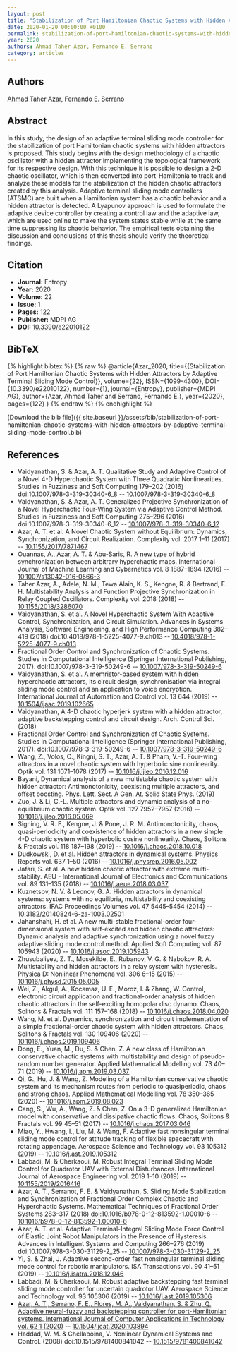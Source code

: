 ```yaml
---
layout: post
title: "Stabilization of Port Hamiltonian Chaotic Systems with Hidden Attractors by Adaptive Terminal Sliding Mode Control"
date: 2020-01-20 00:00:00 +0100
permalink: stabilization-of-port-hamiltonian-chaotic-systems-with-hidden-attractors-by-adaptive-terminal-sliding-mode-control
year: 2020
authors: Ahmad Taher Azar, Fernando E. Serrano
category: articles
---
```

 
## Authors
[Ahmad Taher Azar](authors/ahmad-taher-azar), [Fernando E. Serrano](authors/fernando-e-serrano)
 
## Abstract
In this study, the design of an adaptive terminal sliding mode controller for the stabilization of port Hamiltonian chaotic systems with hidden attractors is proposed. This study begins with the design methodology of a chaotic oscillator with a hidden attractor implementing the topological framework for its respective design. With this technique it is possible to design a 2-D chaotic oscillator, which is then converted into port-Hamiltonia to track and analyze these models for the stabilization of the hidden chaotic attractors created by this analysis. Adaptive terminal sliding mode controllers (ATSMC) are built when a Hamiltonian system has a chaotic behavior and a hidden attractor is detected. A Lyapunov approach is used to formulate the adaptive device controller by creating a control law and the adaptive law, which are used online to make the system states stable while at the same time suppressing its chaotic behavior. The empirical tests obtaining the discussion and conclusions of this thesis should verify the theoretical findings.
 
## Citation
- **Journal:** Entropy
- **Year:** 2020
- **Volume:** 22
- **Issue:** 1
- **Pages:** 122
- **Publisher:** MDPI AG
- **DOI:** [10.3390/e22010122](https://doi.org/10.3390/e22010122)
 
## BibTeX
{% highlight bibtex %}
{% raw %}
@article{Azar_2020,
  title={{Stabilization of Port Hamiltonian Chaotic Systems with Hidden Attractors by Adaptive Terminal Sliding Mode Control}},
  volume={22},
  ISSN={1099-4300},
  DOI={10.3390/e22010122},
  number={1},
  journal={Entropy},
  publisher={MDPI AG},
  author={Azar, Ahmad Taher and Serrano, Fernando E.},
  year={2020},
  pages={122}
}
{% endraw %}
{% endhighlight %}
 
[Download the bib file]({{ site.baseurl }}/assets/bib/stabilization-of-port-hamiltonian-chaotic-systems-with-hidden-attractors-by-adaptive-terminal-sliding-mode-control.bib)
 
## References
- Vaidyanathan, S. & Azar, A. T. Qualitative Study and Adaptive Control of a Novel 4-D Hyperchaotic System with Three Quadratic Nonlinearities. Studies in Fuzziness and Soft Computing 179–202 (2016) doi:10.1007/978-3-319-30340-6_8 -- [10.1007/978-3-319-30340-6_8](https://doi.org/10.1007/978-3-319-30340-6_8)
- Vaidyanathan, S. & Azar, A. T. Generalized Projective Synchronization of a Novel Hyperchaotic Four-Wing System via Adaptive Control Method. Studies in Fuzziness and Soft Computing 275–296 (2016) doi:10.1007/978-3-319-30340-6_12 -- [10.1007/978-3-319-30340-6_12](https://doi.org/10.1007/978-3-319-30340-6_12)
- Azar, A. T. et al. A Novel Chaotic System without Equilibrium: Dynamics, Synchronization, and Circuit Realization. Complexity vol. 2017 1–11 (2017) -- [10.1155/2017/7871467](https://doi.org/10.1155/2017/7871467)
- Ouannas, A., Azar, A. T. & Abu-Saris, R. A new type of hybrid synchronization between arbitrary hyperchaotic maps. International Journal of Machine Learning and Cybernetics vol. 8 1887–1894 (2016) -- [10.1007/s13042-016-0566-3](https://doi.org/10.1007/s13042-016-0566-3)
- Taher Azar, A., Adele, N. M., Tewa Alain, K. S., Kengne, R. & Bertrand, F. H. Multistability Analysis and Function Projective Synchronization in Relay Coupled Oscillators. Complexity vol. 2018 (2018) -- [10.1155/2018/3286070](https://doi.org/10.1155/2018/3286070)
- Vaidyanathan, S. et al. A Novel Hyperchaotic System With Adaptive Control, Synchronization, and Circuit Simulation. Advances in Systems Analysis, Software Engineering, and High Performance Computing 382–419 (2018) doi:10.4018/978-1-5225-4077-9.ch013 -- [10.4018/978-1-5225-4077-9.ch013](https://doi.org/10.4018/978-1-5225-4077-9.ch013)
- Fractional Order Control and Synchronization of Chaotic Systems. Studies in Computational Intelligence (Springer International Publishing, 2017). doi:10.1007/978-3-319-50249-6 -- [10.1007/978-3-319-50249-6](https://doi.org/10.1007/978-3-319-50249-6)
- Vaidyanathan, S. et al. A memristor-based system with hidden hyperchaotic attractors, its circuit design, synchronisation via integral sliding mode control and an application to voice encryption. International Journal of Automation and Control vol. 13 644 (2019) -- [10.1504/ijaac.2019.102665](https://doi.org/10.1504/ijaac.2019.102665)
- Vaidyanathan, A 4-D chaotic hyperjerk system with a hidden attractor, adaptive backstepping control and circuit design. Arch. Control Sci. (2018)
- Fractional Order Control and Synchronization of Chaotic Systems. Studies in Computational Intelligence (Springer International Publishing, 2017). doi:10.1007/978-3-319-50249-6 -- [10.1007/978-3-319-50249-6](https://doi.org/10.1007/978-3-319-50249-6)
- Wang, Z., Volos, C., Kingni, S. T., Azar, A. T. & Pham, V.-T. Four-wing attractors in a novel chaotic system with hyperbolic sine nonlinearity. Optik vol. 131 1071–1078 (2017) -- [10.1016/j.ijleo.2016.12.016](https://doi.org/10.1016/j.ijleo.2016.12.016)
- Bayani, Dynamical analysis of a new multistable chaotic system with hidden attractor: Antimonotonicity, coexisting multiple attractors, and offset boosting. Phys. Lett. Sect. A Gen. At. Solid State Phys. (2019)
- Zuo, J. & Li, C.-L. Multiple attractors and dynamic analysis of a no-equilibrium chaotic system. Optik vol. 127 7952–7957 (2016) -- [10.1016/j.ijleo.2016.05.069](https://doi.org/10.1016/j.ijleo.2016.05.069)
- Signing, V. R. F., Kengne, J. & Pone, J. R. M. Antimonotonicity, chaos, quasi-periodicity and coexistence of hidden attractors in a new simple 4-D chaotic system with hyperbolic cosine nonlinearity. Chaos, Solitons &amp; Fractals vol. 118 187–198 (2019) -- [10.1016/j.chaos.2018.10.018](https://doi.org/10.1016/j.chaos.2018.10.018)
- Dudkowski, D. et al. Hidden attractors in dynamical systems. Physics Reports vol. 637 1–50 (2016) -- [10.1016/j.physrep.2016.05.002](https://doi.org/10.1016/j.physrep.2016.05.002)
- Jafari, S. et al. A new hidden chaotic attractor with extreme multi-stability. AEU - International Journal of Electronics and Communications vol. 89 131–135 (2018) -- [10.1016/j.aeue.2018.03.037](https://doi.org/10.1016/j.aeue.2018.03.037)
- Kuznetsov, N. V. & Leonov, G. A. Hidden attractors in dynamical systems: systems with no equilibria, multistability and coexisting attractors. IFAC Proceedings Volumes vol. 47 5445–5454 (2014) -- [10.3182/20140824-6-za-1003.02501](https://doi.org/10.3182/20140824-6-za-1003.02501)
- Jahanshahi, H. et al. A new multi-stable fractional-order four-dimensional system with self-excited and hidden chaotic attractors: Dynamic analysis and adaptive synchronization using a novel fuzzy adaptive sliding mode control method. Applied Soft Computing vol. 87 105943 (2020) -- [10.1016/j.asoc.2019.105943](https://doi.org/10.1016/j.asoc.2019.105943)
- Zhusubaliyev, Z. T., Mosekilde, E., Rubanov, V. G. & Nabokov, R. A. Multistability and hidden attractors in a relay system with hysteresis. Physica D: Nonlinear Phenomena vol. 306 6–15 (2015) -- [10.1016/j.physd.2015.05.005](https://doi.org/10.1016/j.physd.2015.05.005)
- Wei, Z., Akgul, A., Kocamaz, U. E., Moroz, I. & Zhang, W. Control, electronic circuit application and fractional-order analysis of hidden chaotic attractors in the self-exciting homopolar disc dynamo. Chaos, Solitons &amp; Fractals vol. 111 157–168 (2018) -- [10.1016/j.chaos.2018.04.020](https://doi.org/10.1016/j.chaos.2018.04.020)
- Wang, M. et al. Dynamics, synchronization and circuit implementation of a simple fractional-order chaotic system with hidden attractors. Chaos, Solitons &amp; Fractals vol. 130 109406 (2020) -- [10.1016/j.chaos.2019.109406](https://doi.org/10.1016/j.chaos.2019.109406)
- Dong, E., Yuan, M., Du, S. & Chen, Z. A new class of Hamiltonian conservative chaotic systems with multistability and design of pseudo-random number generator. Applied Mathematical Modelling vol. 73 40–71 (2019) -- [10.1016/j.apm.2019.03.037](https://doi.org/10.1016/j.apm.2019.03.037)
- Qi, G., Hu, J. & Wang, Z. Modeling of a Hamiltonian conservative chaotic system and its mechanism routes from periodic to quasiperiodic, chaos and strong chaos. Applied Mathematical Modelling vol. 78 350–365 (2020) -- [10.1016/j.apm.2019.08.023](https://doi.org/10.1016/j.apm.2019.08.023)
- Cang, S., Wu, A., Wang, Z. & Chen, Z. On a 3-D generalized Hamiltonian model with conservative and dissipative chaotic flows. Chaos, Solitons &amp; Fractals vol. 99 45–51 (2017) -- [10.1016/j.chaos.2017.03.046](https://doi.org/10.1016/j.chaos.2017.03.046)
- Miao, Y., Hwang, I., Liu, M. & Wang, F. Adaptive fast nonsingular terminal sliding mode control for attitude tracking of flexible spacecraft with rotating appendage. Aerospace Science and Technology vol. 93 105312 (2019) -- [10.1016/j.ast.2019.105312](https://doi.org/10.1016/j.ast.2019.105312)
- Labbadi, M. & Cherkaoui, M. Robust Integral Terminal Sliding Mode Control for Quadrotor UAV with External Disturbances. International Journal of Aerospace Engineering vol. 2019 1–10 (2019) -- [10.1155/2019/2016416](https://doi.org/10.1155/2019/2016416)
- Azar, A. T., Serranot, F. E. & Vaidyanathan, S. Sliding Mode Stabilization and Synchronization of Fractional Order Complex Chaotic and Hyperchaotic Systems. Mathematical Techniques of Fractional Order Systems 283–317 (2018) doi:10.1016/b978-0-12-813592-1.00010-6 -- [10.1016/b978-0-12-813592-1.00010-6](https://doi.org/10.1016/b978-0-12-813592-1.00010-6)
- Azar, A. T. et al. Adaptive Terminal-Integral Sliding Mode Force Control of Elastic Joint Robot Manipulators in the Presence of Hysteresis. Advances in Intelligent Systems and Computing 266–276 (2019) doi:10.1007/978-3-030-31129-2_25 -- [10.1007/978-3-030-31129-2_25](https://doi.org/10.1007/978-3-030-31129-2_25)
- Yi, S. & Zhai, J. Adaptive second-order fast nonsingular terminal sliding mode control for robotic manipulators. ISA Transactions vol. 90 41–51 (2019) -- [10.1016/j.isatra.2018.12.046](https://doi.org/10.1016/j.isatra.2018.12.046)
- Labbadi, M. & Cherkaoui, M. Robust adaptive backstepping fast terminal sliding mode controller for uncertain quadrotor UAV. Aerospace Science and Technology vol. 93 105306 (2019) -- [10.1016/j.ast.2019.105306](https://doi.org/10.1016/j.ast.2019.105306)
- [Azar, A. T., Serrano, F. E., Flores, M. A., Vaidyanathan, S. & Zhu, Q. Adaptive neural-fuzzy and backstepping controller for port-Hamiltonian systems. International Journal of Computer Applications in Technology vol. 62 1 (2020)](adaptive-neural-fuzzy-and-backstepping-controller-for-port-hamiltonian-systems) -- [10.1504/ijcat.2020.103894](https://doi.org/10.1504/ijcat.2020.103894)
- Haddad, W. M. & Chellaboina, V. Nonlinear Dynamical Systems and Control. (2008) doi:10.1515/9781400841042 -- [10.1515/9781400841042](https://doi.org/10.1515/9781400841042)

